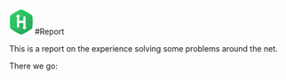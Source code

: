 ![alt text](https://github.com/DavidBarbera/SomeProblems/blob/master/Reporting/HKR.png "Hackerrank")
#Report  

This is a report on the experience solving some problems around the net.	

There we go:  

